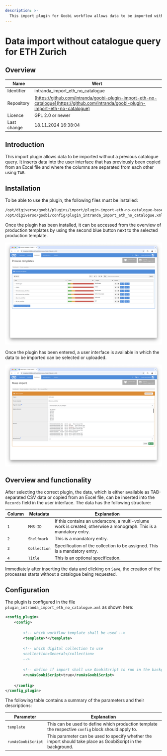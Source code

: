 ```yaml
---
description: >-
  This import plugin for Goobi workflow allows data to be imported without a catalogue query, as is required for ETH Zurich, especially for multi-volume works.
---
```


# Data import without catalogue query for ETH Zurich

## Overview

Name                     | Wert
-------------------------|-----------
Identifier               | intranda_import_eth_no_catalogue
Repository               | [https://github.com/intranda/goobi-plugin-import-eth-no-catalogue](https://github.com/intranda/goobi-plugin-import-eth-no-catalogue)
Licence              | GPL 2.0 or newer 
Last change    | 18.11.2024 16:38:04


## Introduction
This import plugin allows data to be imported without a previous catalogue query. It inserts data into the user interface that has previously been copied from an Excel file and where the columns are separated from each other using `TAB`.

## Installation
To be able to use the plugin, the following files must be installed:

```bash
/opt/digiverso/goobi/plugins/import/plugin-import-eth-no-catalogue-base.jar
/opt/digiverso/goobi/config/plugin_intranda_import_eth_no_catalogue.xml
```

Once the plugin has been installed, it can be accessed from the overview of production templates by using the second blue button next to the selected production template.

![Production template with additional blue button for mass import](images/goobi-plugin-import-eth-no-catalogue_screen1_en.png)

Once the plugin has been entered, a user interface is available in which the data to be imported can be selected or uploaded.

![User interface of the import plugin](images/goobi-plugin-import-eth-no-catalogue_screen2_en.png)


## Overview and functionality
After selecting the correct plugin, the data, which is either available as TAB-separated CSV data or copied from an Excel file, can be inserted into the `Records` field in the user interface. The data has the following structure:

Column    | Metadata        | Explanation
----------|-----------------|-------------------------
`1`       | `MMS-ID`        | If this contains an underscore, a multi-volume work is created, otherwise a monograph. This is a mandatory entry.
`2`       | `Shelfmark`     | This is a mandatory entry.
`3`       | `Collection`    | Specification of the collection to be assigned. This is a mandatory entry.
`4`       | `Title`         | This is an optional specification.

Immediately after inserting the data and clicking on `Save`, the creation of the processes starts without a catalogue being requested.


## Configuration
The plugin is configured in the file `plugin_intranda_import_eth_no_catalogue.xml` as shown here:

```xml
<config_plugin>
	<config>

		<!-- which workflow template shall be used -->
		<template>*</template>

		<!-- which digital collection to use 
		<collection>General</collection> 
		-->

		<!-- define if import shall use GoobiScript to run in the background -->
		<runAsGoobiScript>true</runAsGoobiScript>

	</config>
</config_plugin>

```

The following table contains a summary of the parameters and their descriptions:

Parameter               | Explanation
------------------------|------------------------------------
`template`              | This can be used to define which production template the respective `config` block should apply to. 
`runAsGoobiScript`      | This parameter can be used to specify whether the import should take place as GoobiScript in the background.